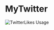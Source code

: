 # MyTwitter
![TwitterLikes Usage](https://raw.githubusercontent.com/wakeuprj/MyTwitter/master/StalkerUse.gif)
